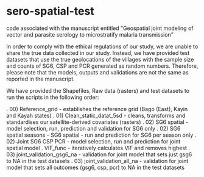 # sero-spatial-test
code associated with the manuscript entitled "Geospatial joint modeling of vector and parasite serology to microstratify malaria transmission"

In order to comply with the ethical regulations of our study, we are unable to share the true data collected in our study.
Instead, we have provided test datasets that use the true geolocations of the villages with the sample size and counts of SG6, CSP and PCR generated as random numbers.
Therefore, please note that the models, outputs and validations are not the same as reported in the manuscript.

We have provided the Shapefiles, Raw data (rasters) and test datasets to run the scripts in the following order:

. 00) Reference_grid - establishes the reference grid (Bago (East), Kayin and Kayah states)
. 01) Clean_static_datat_5sd - cleans, transforms and standardises our satellite-derived covariates (rasters)
. 02) SG6 spatial - model selection, run, prediction and validation for SG6 only
. 02) SG6 spatial seasons - SG6 spatial - run and prediction for SG6 per season only
. 02) Joint SG6 CSP PCR - model selection, run and prediction for joint spatial model 
. VIF_func - iteratively calculates VIF and removes highest 
. 03) joint_validation_gsg6_na - validation for joint model that sets just gsg6 to NA in the test datasets
. 03) joint_validation_all_na - validation for joint model that sets all outcomes (gsg6, csp, pcr) to NA in the test datasets
